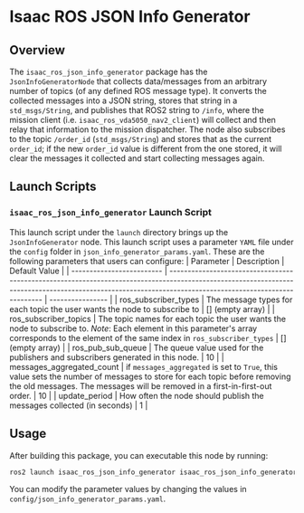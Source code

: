 # Isaac ROS JSON Info Generator

## Overview

The `isaac_ros_json_info_generator` package has the `JsonInfoGeneratorNode` that collects data/messages from an arbitrary number of topics (of any defined ROS message type). It converts the collected messages into a JSON string, stores that string in a `std_msgs/String`, and publishes that ROS2 string to `/info`, where the mission client (i.e. `isaac_ros_vda5050_nav2_client`) will collect and then relay that information to the mission dispatcher. The node also subscribes to the topic `/order_id` (`std_msgs/String`) and stores that as the current `order_id`; if the new `order_id` value is different from the one stored, it will clear the messages it collected and start collecting messages again.

## Launch Scripts

### `isaac_ros_json_info_generator` Launch Script

This launch script under the `launch` directory brings up the `JsonInfoGenerator` node. This launch script uses a parameter `YAML` file under the `config` folder in `json_info_generator_params.yaml`. These are the following parameters that users can configure:
| Parameter                 | Description                                                                                                                                                                                             | Default Value    |
| ------------------------- | ------------------------------------------------------------------------------------------------------------------------------------------------------------------------------------------------------- | ---------------- |
| ros_subscriber_types      | The message types for each topic the user wants the node to subscribe to                                                                                                                                | [] (empty array) |
| ros_subscriber_topics     | The topic names for each topic the user wants the node to subscribe to. *Note*: Each element in this parameter's array corresponds to the element of the same index in `ros_subscriber_types`           | [] (empty array) |
| ros_pub_sub_queue         | The queue value used for the publishers and subscribers generated in this node.                                                                                                                         | 10               |
| messages_aggregated_count | if `messages_aggregated` is set to `True`, this value sets the number of messages to store for each topic before removing the old messages. The messages will be removed in a first-in-first-out order. | 10               |
| update_period             | How often the node should publish the messages collected (in seconds)                                                                                                                                   | 1                |

## Usage

After building this package, you can executable this node by running:

```bash
ros2 launch isaac_ros_json_info_generator isaac_ros_json_info_generator.launch.py
```

You can modify the parameter values by changing the values in `config/json_info_generator_params.yaml`.
